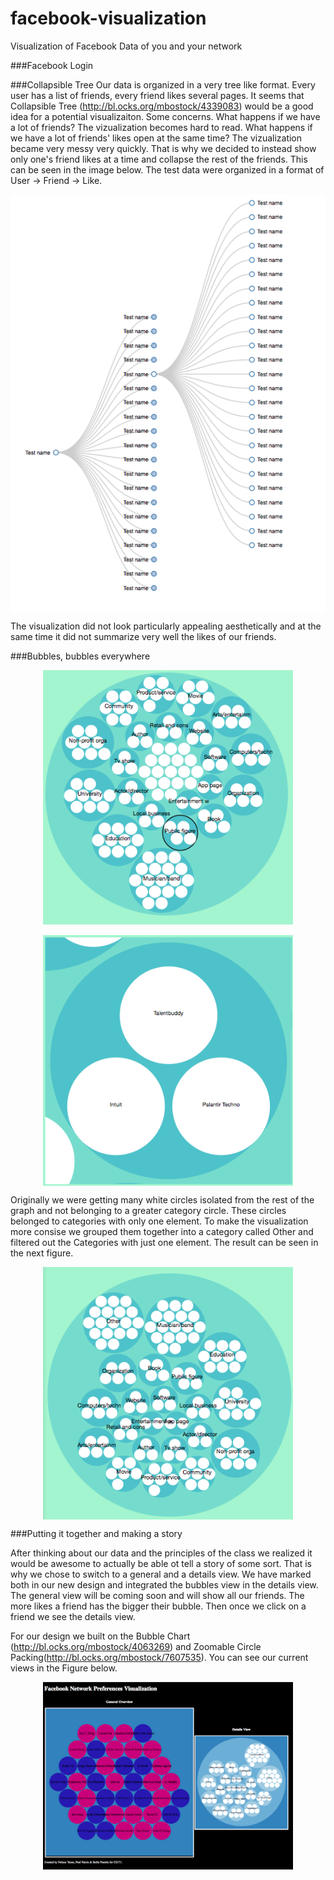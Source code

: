 facebook-visualization
======================

Visualization of Facebook Data of you and your network

###Facebook Login

###Collapsible Tree
Our data is organized in a very tree like format. Every user has a list of friends, every friend likes several pages. It seems that Collapsible Tree (http://bl.ocks.org/mbostock/4339083) would be a good idea for a potential visualizaiton. Some concerns. What happens if we have a lot of friends? The vizualization becomes hard to read. What happens if we have a lot of friends' likes open at the same time? The vizualization became very messy very quickly. That is why we decided to instead show only one's friend likes at a time and collapse the rest of the friends. This can be seen in the image below. The test data were organized in a format of User -> Friend -> Like.

<img src="img/collapsibletree.png" width="800" style="display: block; margin-left:auto; margin-right:auto;"/>

The visualization did not look particularly appealing aesthetically and at the same time it did not summarize very well the likes of our friends.

###Bubbles, bubbles everywhere

<img src="img/bubble_general.png" width="400" style="display: block; margin-left:auto; margin-right:auto;"/> <br>
<img src="img/bubble_details.png" width="400" style="display: block; margin-left:auto; margin-right:auto;"/>

Originally we were getting many white circles isolated from the rest of the graph and not belonging to a greater category circle. These circles belonged to categories with only one element. To make the visualization more consise we grouped them together into a category called Other and filtered out the Categories with just one element. The result can be seen in the next figure.

<img src="img/bubble_filtered.png" width="400" style="display: block; margin-left:auto; margin-right:auto;"/>

###Putting it together and making a story

After thinking about our data and the principles of the class we realized it would be awesome to actually be able ot tell a story of some sort. That is why we chose to switch to a general and a details view. We have marked both in our new design and integrated the bubbles view in the details view. The general view will be coming soon and will show all our friends. The more likes a friend has the bigger their bubble. Then once we click on a friend we see the details view. 

For our design we built on the Bubble Chart (http://bl.ocks.org/mbostock/4063269) and Zoomable Circle Packing(http://bl.ocks.org/mbostock/7607535). You can see our current views in the Figure below.

<img src="img/twoviews.png" width="400" style="display: block; margin-left:auto; margin-right:auto;"/>

